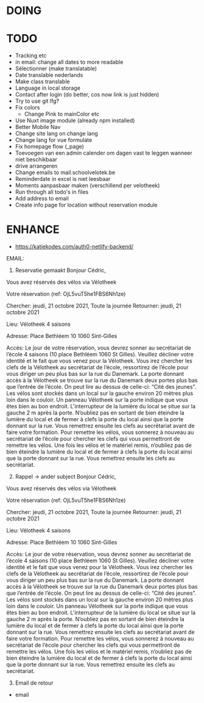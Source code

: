 # DOING

# TODO
- Tracking etc
- in email: change all dates to more readable
- Sélectionner (make translatable)
- Date translable nederlands
- Make class translable
- Language in local storage
- Contact after login (do better, cos now link is just hidden)
- Try to use git lfg?
- Fix colors
  - Change Pink to mainColor etc
- Use Nuxt image module (already npm installed)
- Better Mobile Nav
- Change site lang on change lang
- Change lang for vue formulate
- Fix homepage flow (_page)
- Toevoegen van een admin calender om dagen vast te leggen wanneer niet beschikbaar
- drive arrangeren
- Change emails to mail.schoolvelotek.be
- Reminderdate in excel is niet leesbaar
- Moments aanpasbaar maken (verschillend per velotheek)
- Run through all todo's in files
- Add address to email
- Create info page for location without reservation module

# ENHANCE
- https://katiekodes.com/auth0-netlify-backend/



EMAIL:

1) Reservatie gemaakt
Bonjour Cédric,

Vous avez réservés des vélos via Vélotheek

Votre réservation (ref: OjL5vuT5he1FBS6Nh1ze)

Chercher: jeudi, 21 octobre 2021, Toute la journée Retourner: jeudi, 21 octobre 2021

Lieu: Vélotheek 4 saisons

Adresse:
Place Bethléem 10
1060 Sint-Gilles

Accès:
Le jour de votre réservation, vous devrez sonner au secrétariat de l’école 4 saisons (10 place Bethléem 1060 St Gilles). Veuillez décliner votre identité et le fait que vous venez pour la Vélotheek. Vous irez chercher les clefs de la Vélotheek au secrétariat de l’école, ressortirez de l’école pour vous diriger un peu plus bas sur la rue du Danemark. La porte donnant accès à la Vélotheek se trouve sur la rue du Danemark deux portes plus bas que l’entrée de l’école. On peut lire au dessus de celle-ci: “Cité des jeunes”. Les vélos sont stockés dans un local sur la gauche environ 20 mètres plus loin dans le couloir. Un panneau Vélotheek sur la porte indique que vous êtes bien au bon endroit. L'interrupteur de la lumière du local se situe sur la gauche 2 m après la porte. N’oubliez pas en sortant de bien éteindre la lumière du local et de fermer à clefs la porte du local ainsi que la porte donnant sur la rue. Vous remettrez ensuite les clefs au secrétariat avant de faire votre formation. Pour remettre les vélos, vous sonnerez à nouveau au secrétariat de l’école pour chercher les clefs qui vous permettront de remettre les vélos. Une fois les vélos et le matériel remis, n’oubliez pas de bien éteindre la lumière du local et de fermer à clefs la porte du local ainsi que la porte donnant sur la rue. Vous remettrez ensuite les clefs au secrétariat.

2) Rappel -> ander subject
Bonjour Cédric,

Vous avez réservés des vélos via Vélotheek

Votre réservation (ref: OjL5vuT5he1FBS6Nh1ze)

Chercher: jeudi, 21 octobre 2021, Toute la journée Retourner: jeudi, 21 octobre 2021

Lieu: Vélotheek 4 saisons

Adresse:
Place Bethléem 10
1060 Sint-Gilles

Accès:
Le jour de votre réservation, vous devrez sonner au secrétariat de l’école 4 saisons (10 place Bethléem 1060 St Gilles). Veuillez décliner votre identité et le fait que vous venez pour la Vélotheek. Vous irez chercher les clefs de la Vélotheek au secrétariat de l’école, ressortirez de l’école pour vous diriger un peu plus bas sur la rue du Danemark. La porte donnant accès à la Vélotheek se trouve sur la rue du Danemark deux portes plus bas que l’entrée de l’école. On peut lire au dessus de celle-ci: “Cité des jeunes”. Les vélos sont stockés dans un local sur la gauche environ 20 mètres plus loin dans le couloir. Un panneau Vélotheek sur la porte indique que vous êtes bien au bon endroit. L'interrupteur de la lumière du local se situe sur la gauche 2 m après la porte. N’oubliez pas en sortant de bien éteindre la lumière du local et de fermer à clefs la porte du local ainsi que la porte donnant sur la rue. Vous remettrez ensuite les clefs au secrétariat avant de faire votre formation. Pour remettre les vélos, vous sonnerez à nouveau au secrétariat de l’école pour chercher les clefs qui vous permettront de remettre les vélos. Une fois les vélos et le matériel remis, n’oubliez pas de bien éteindre la lumière du local et de fermer à clefs la porte du local ainsi que la porte donnant sur la rue. Vous remettrez ensuite les clefs au secrétariat.

3) Email de retour
- email


